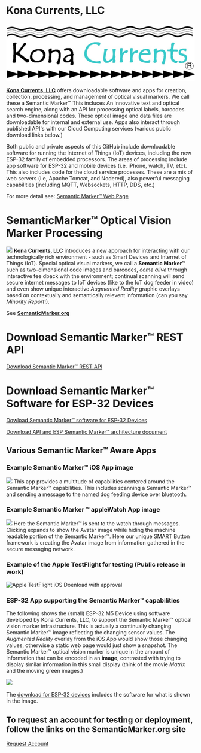 # Kona Currents, LLC
![KonaCurrents](KonaCurrentsLabel.jpg)


**[Kona Currents, LLC](https://konacurrents.com)**
offers downloadable software and apps for creation, collection, processing, and management of optical visual markers. We call these a Semantic Marker&trade; This incluces An innovative text and optical search engine, along with an API for processing optical labels, barcodes and two-dimensional codes. These optical image and data files are downloadable for internal and external use. Apps also interact through published API's with our Cloud Computing services (various public download links below.)

Both public and private aspects of this GitHub include downloadable software for running the Internet of Things (IoT) devices, including the new ESP-32 family of embedded processors. 
The areas of processing include app software for ESP-32 and mobile devices (i.e. iPhone, watch, TV, etc). This also includes code for the cloud service processes. These are a mix of 
web servers (i.e, Apache Tomcat, and Nodered), also powerful messaging capabilities (including MQTT, Websockets, HTTP, DDS, etc.)

For more detail see: [Semantic Marker&trade; Web Page](https://SemanticMarker.org)


# SemanticMarker&trade; Optical Vision Marker Processing
<img src="https://SemanticMarker.org/vision/SemanticMarkerQR.png" width="300">
<b>Kona Currents, LLC</b> introduces a new approach for interacting with our technologically rich environment
 - such as Smart Devices and Internet of Things (IoT). Special optical visual markers, we call a <b>Semantic
Marker&trade;</b> such as two-dimensional code images and barcodes, <i>come alive</i> through interactive fee
dback with the environment; continual scanning will send secure internet messages to IoT devices (like to the
 IoT dog feeder in video) and even show unique interactive <i>Augmented Reality</i> graphic overlays based on
 contextually and semantically relevent information (can you say <i>Minority Report</i>!).


See  **[SemanticMarker.org](https://SemanticMarker.org)**

# Download Semantic Marker&trade; REST API

<a href="https://github.com/konacurrents/SemanticMarkerAPI#readme">Download Semantic Marker&trade; REST API</a>

# Download Semantic Marker&trade; Software for ESP-32 Devices

<a href="https://github.com/konacurrents/SemanticMarkerESP-32">Dowload Semantic Marker&trade; software for ESP-32 Devices</a>

[Download API and ESP Semantic Marker&trade; architecture document](https://KnowledgeShark.me/docs/ESP_IOT/html/index.html)

## Various Semantic Marker&trade; Aware Apps 
### Example Semantic Marker&trade; iOS App image
<img src="https://SemanticMarker.org/vision/SemanticMarkeriPhoneApp.png" width="300">
This app provides a multitude of capabilities centered around the Semantic Marker&trade; capabilities. This includes
scanning a Semantic Marker&trade; and sending a message to the named dog feeding device over bluetooth.

### Example Semantic Marker &trade; appleWatch App image
<img src="https://SemanticMarker.org/vision/WatchSM.jpg" width="300">
Here the Semantic Marker&trade; is sent to the watch through messages. Clicking expands to show the Avatar image while hiding
the machine readable portion of the Semantic Marker&trade;. Here our unique SMART Button framework is creating the
Avatar image from information gathered in the secure messaging network. 

### Example of the Apple TestFlight for testing (Public release in work)
![Apple TestFlight iOS Doenload with approval](https://semanticmarker.org/vision/TestFlight.png)

### ESP-32 App supporting the Semantic Marker&trade; capabilities

The following shows the (small) ESP-32 M5 Device using software developed by Kona Currents, LLC, to support
the Semantic Marker&trade; optical vision marker infrastructure. This is actually a continually changing Semantic Marker&trade; image
reflecting the changing sensor values. The <i>Augmented Reality</i> overlay from the iOS App would show those changing values,
otherwise a static web page would just show a snapshot. The Semantic Marker&trade; optical vision marker is unique in the amount of information
that can be encoded in an <b>image</b>, contrasted with trying to display similar information in this small display (think of the movie <i>Matrix</i> and the moving green images.)

<img src="https://SemanticMarker.org/vision/M5onMicrowave.jpg" width="300">

The [download for ESP-32 devices](https://github.com/konacurrents/SemanticMarkerESP-32#readme) includes the software for what is shown in the image.


## To request an account for testing or deployment, follow the links on the SemanticMarker.org site
[Request Account](https://SemanticMarker.org)

